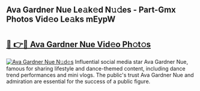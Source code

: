 ## Ava Gardner Nue Le𝚊k𝚎d N𝚞𝚍es - Part-Gmx Photos Vid𝚎o Le𝚊ks mEypW

# <h2><a href="http://fb7dx7w.evod.top/?m=Ava+Gardner+Nue">🔗 👉🔴 Ava Gardner Nue Vid𝚎o Ph𝚘t𝚘s</a></h2>

[![Ava Gardner Nue N𝚞d𝚎s](https://i.imgur.com/8V9OHl7.gif)](http://fb7dx7w.evod.top/?m=Ava+Gardner+Nue)
Influential social media star Ava Gardner Nue, famous for sharing lifestyle and dance-themed content, including dance trend performances and mini vlogs. The public's trust Ava Gardner Nue and admiration are essential for the success of a public figure. 
